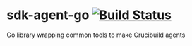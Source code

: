 # sdk-agent-go  [![Build Status](https://travis-ci.org/crucibuild/sdk-agent-go.svg?branch=master)](https://travis-ci.org/crucibuild/sdk-agent-go)
Go library wrapping common tools to make Crucibuild agents
